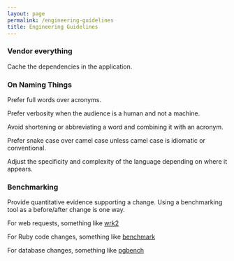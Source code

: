 ```yaml
---
layout: page
permalink: /engineering-guidelines
title: Engineering Guidelines
---
```


### Vendor everything

Cache the dependencies in the application.

### On Naming Things

Prefer full words over acronyms.

Prefer verbosity when the audience is a human and not a machine.

Avoid shortening or abbreviating a word and combining it with an acronym.

Prefer snake case over camel case unless camel case is idiomatic or conventional.

Adjust the specificity and complexity of the language depending on where it appears.

### Benchmarking

Provide quantitative evidence supporting a change. Using a benchmarking tool as a before/after change is one way.

For web requests, something like [wrk2](https://github.com/giltene/wrk2)

For Ruby code changes, something like [benchmark](https://github.com/ruby/benchmark)

For database changes, something like [pgbench](https://www.postgresql.org/docs/10/pgbench.html)
